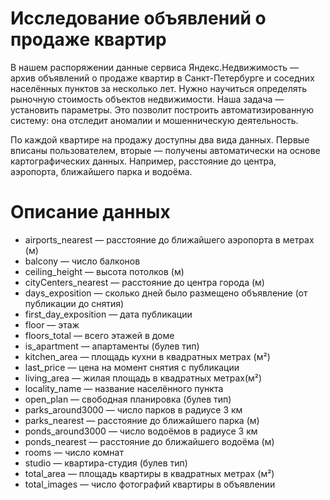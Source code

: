 # Исследование объявлений о продаже квартир
В нашем распоряжении данные сервиса Яндекс.Недвижимость — архив объявлений о продаже квартир в Санкт-Петербурге и соседних населённых пунктов за несколько лет. Нужно научиться определять рыночную стоимость объектов недвижимости. Наша задача — установить параметры. Это позволит построить автоматизированную систему: она отследит аномалии и мошенническую деятельность.

По каждой квартире на продажу доступны два вида данных. Первые вписаны пользователем, вторые — получены автоматически на основе картографических данных. Например, расстояние до центра, аэропорта, ближайшего парка и водоёма.

# Описание данных
* airports_nearest — расстояние до ближайшего аэропорта в метрах (м)
* balcony — число балконов
* ceiling_height — высота потолков (м)
* cityCenters_nearest — расстояние до центра города (м)
* days_exposition — сколько дней было размещено объявление (от публикации до снятия)
* first_day_exposition — дата публикации
* floor — этаж
* floors_total — всего этажей в доме
* is_apartment — апартаменты (булев тип)
* kitchen_area — площадь кухни в квадратных метрах (м²)
* last_price — цена на момент снятия с публикации
* living_area — жилая площадь в квадратных метрах(м²)
* locality_name — название населённого пункта
* open_plan — свободная планировка (булев тип)
* parks_around3000 — число парков в радиусе 3 км
* parks_nearest — расстояние до ближайшего парка (м)
* ponds_around3000 — число водоёмов в радиусе 3 км
* ponds_nearest — расстояние до ближайшего водоёма (м)
* rooms — число комнат
* studio — квартира-студия (булев тип)
* total_area — площадь квартиры в квадратных метрах (м²)
* total_images — число фотографий квартиры в объявлении
